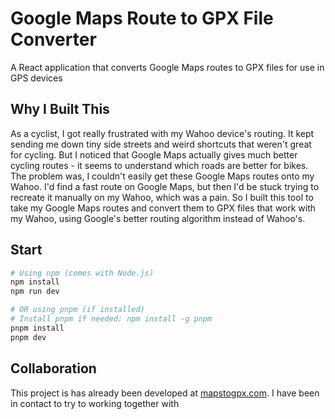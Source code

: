 # Google Maps Route to GPX File Converter 

A React application that converts Google Maps routes to GPX files for use in GPS devices

## Why I Built This

As a cyclist, I got really frustrated with my Wahoo device's routing. It kept sending me down tiny side streets and weird shortcuts that weren't great for cycling. But I noticed that Google Maps actually gives much better cycling routes - it seems to understand which roads are better for bikes. The problem was, I couldn't easily get these Google Maps routes onto my Wahoo. I'd find a fast route on Google Maps, but then I'd be stuck trying to recreate it manually on my Wahoo, which was a pain. So I built this tool to take my Google Maps routes and convert them to GPX files that work with my Wahoo, using Google's better routing algorithm instead of Wahoo's.

## Start

```bash
# Using npm (comes with Node.js)
npm install
npm run dev

# OR using pnpm (if installed)
# Install pnpm if needed: npm install -g pnpm
pnpm install
pnpm dev
```
## Collaboration

This project is has already been developed at [mapstogpx.com](https://mapstogpx.com/). 
I have been in contact to try to working together with


